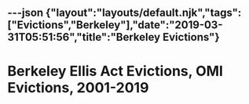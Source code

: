 ---json
{"layout":"layouts/default.njk","tags":["Evictions","Berkeley"],"date":"2019-03-31T05:51:56","title":"Berkeley Evictions"}
---

Berkeley Ellis Act Evictions, OMI Evictions, 2001-2019
======================================================
